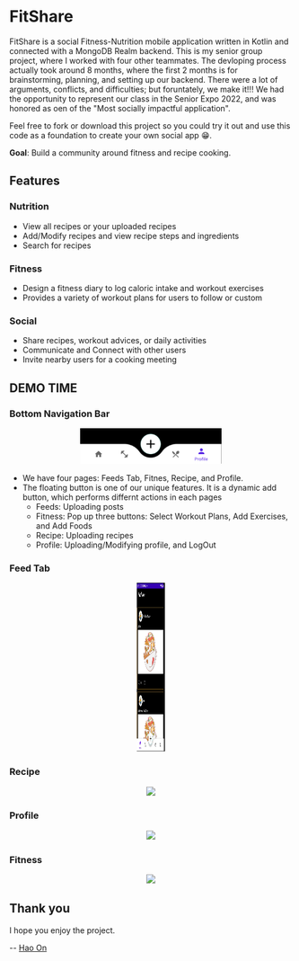 # FitShare
FitShare is a social Fitness-Nutrition mobile application written in Kotlin and connected with a MongoDB Realm backend. This is my senior group project, where I worked with four other teammates. The devloping process actually took around 8 months, where the first 2 months is for brainstorming, planning, and setting up our backend. There were a lot of arguments, conflicts, and difficulties; but foruntately, we make it!!! We had the opportunity to represent our class in the Senior Expo 2022, and was honored as oen of the "Most socially impactful application".

Feel free to fork or download this project so you could try it out and use this code as a foundation to create your own social app :grin:.

**Goal**: Build a community around fitness and recipe cooking.

## Features
### Nutrition
  * View all recipes or your uploaded recipes
  * Add/Modify recipes and view recipe steps and ingredients
  * Search for recipes
### Fitness
  * Design a fitness diary to log caloric intake and workout exercises
  * Provides a variety of workout plans for users to follow or custom
### Social
  * Share recipes, workout advices, or daily activities
  * Communicate and Connect with other users
  * Invite nearby users for a cooking meeting

## DEMO TIME
### Bottom Navigation Bar
<p align="center">
  <img src="/Images/NavBar.png" width="50%" height="auto" >
</p>
                                                        
* We have four pages: Feeds Tab, Fitnes, Recipe, and Profile. 
* The floating button is one of our unique features. It is a dynamic add button, which performs differnt actions in each pages
  * Feeds: Uploading posts
  * Fitness: Pop up three buttons: Select Workout Plans, Add Exercises, and Add Foods
  * Recipe: Uploading recipes
  * Profile: Uploading/Modifying profile, and LogOut
 
### Feed Tab
<p align="center">
  <img src="./Images/Feeds.gif" width="50" height="300">
</p>

### Recipe
<p align="center">
  <img src="/Images/Recipe.gif">
</p>

### Profile
<p align="center">
  <img src="/Images/Profile.gif">
</p>

### Fitness
<p align="center">
  <img src="/Images/Fitness.gif">
</p>

## Thank you

I hope you enjoy the project.

-- [Hao On](https://www.linkedin.com/in/hao-on/)



